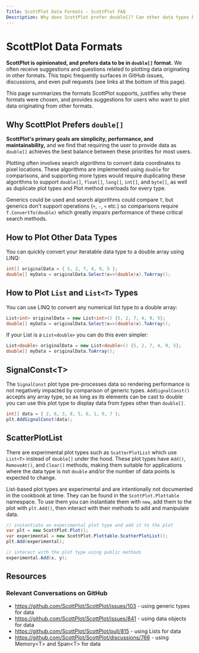 ```yaml
---
Title: ScottPlot Data Formats - ScottPlot FAQ
Description: Why does ScottPlot prefer double[]? Can other data types be used?
---
```


# ScottPlot Data Formats

**ScottPlot is opinionated, and prefers data to be in `double[]` format.** We often receive suggestions and questions related to plotting data originating in other formats. This topic frequently surfaces in GitHub issues, discussions, and even pull requests (see links at the bottom of this page). 

This page summarizes the formats ScottPlot supports, justifies why these formats were chosen, and provides suggestions for users who want to plot data originating from other formats.

## Why ScottPlot Prefers `double[]`

**ScottPlot's primary goals are simplicity, performance, and maintainability,** and we find that requiring the user to provide data as `double[]` achieves the best balance between these priorities for most users.

Plotting often involves search algorithms to convert data coordinates to pixel locations. These algorithms are implemented using `double` for comparisons, and supporting more types would require duplicating these algorithms to support `double[]`, `float[]`, `long[]`, `int[]`, and `byte[]`, as well as duplicate plot types and Plot method overloads for every type. 

Generics could be used and search algorithms could compare `T`, but generics don't support operations (`+`, `-`, `<` etc.) so comparisons require `T.ConvertTo(double)` which greatly impairs performance of these critical search methods.

## How to Plot Other Data Types

You can quickly convert your iteratable data type to a double array using LINQ:

```cs
int[] originalData = { 5, 2, 7, 4, 9, 5 };
double[] myData = originalData.Select(x=>(double)x).ToArray();
```

## How to Plot `List` and `List<T>` Types

You can use LINQ to convert any numerical list type to a double array:

```cs
List<int> originalData = new List<int>() {5, 2, 7, 4, 9, 5};
double[] myData = originalData.Select(x=>(double)x).ToArray();
```

If your List is a `List<double>` you can do this even simpler:

```cs
List<double> originalData = new List<double>() {5, 2, 7, 4, 9, 5};
double[] myData = originalData.ToArray();
```

## SignalConst&lt;T&gt;

The `SignalConst` plot type pre-processes data so rendering performance is not negatively impacted by comparison of generic types. `AddSignalConst()` accepts any array type, so as long as its elements can be cast to double you can use this plot type to display data from types other than `double[]`.

```cs
int[] data = { 2, 6, 3, 8, 5, 6, 1, 9, 7 };
plt.AddSignalConst(data);
```

## ScatterPlotList

There are experimental plot types such as `ScatterPlotList` which use `List<T>` instead of `double[]` under the hood. These plot types have `Add()`, `RemoveAt()`, and `Clear()` methods, making them suitable for applications where the data type is not `double` and/or the number of data points is expected to change.

List-based plot types are experimental and are intentionally not documented in the cookbook at time. They can be found in the `ScottPlot.Plottable` namespace. To use them you can instantiate them with `new`, add them to the plot with `plt.Add()`, then interact with their methods to add and manipulate data.

```cs
// instantiate an experimental plot type and add it to the plot
var plt = new ScottPlot.Plot();
var experimental = new ScottPlot.Plottable.ScatterPlotList();
plt.Add(experimental);

// interact with the plot type using public methods
experimental.Add(x, y);
```

## Resources

### Relevant Conversations on GitHub
* https://github.com/ScottPlot/ScottPlot/issues/103 - using generic types for data
* https://github.com/ScottPlot/ScottPlot/issues/841 - using data objects for data
* https://github.com/ScottPlot/ScottPlot/pull/815 - using Lists for data
* https://github.com/ScottPlot/ScottPlot/discussions/766 - using Memory&lt;T&gt; and Span&lt;T&gt; for data